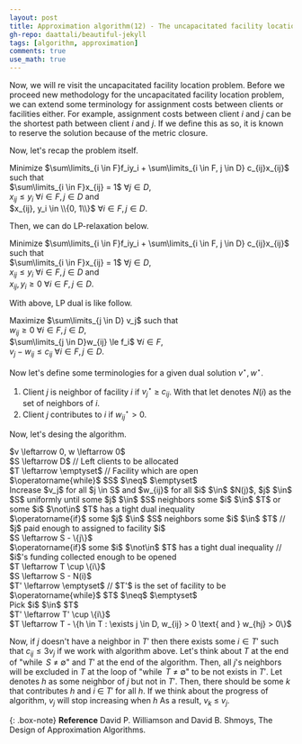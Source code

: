 ```yaml
---
layout: post
title: Approximation algorithm(12) - The uncapacitated facility location problem(2)
gh-repo: daattali/beautiful-jekyll
tags: [algorithm, approximation]
comments: true
use_math: true
---
```


Now, we will re visit the uncapacitated facility location problem.
Before we proceed new methodology for the uncapacitated facility location problem, we can extend some terminology for assignment costs between clients or facilities either.
For example, assignment costs between client $i$ and $j$ can be the shortest path between client $i$ and $j$.
If we define this as so, it is known to reserve the solution because of the metric closure.

Now, let's recap the problem itself.

Minimize $\sum\limits_{i \in F}f_iy_i + \sum\limits_{i \in F, j \in D} c_{ij}x_{ij}$ such that<br>
$\sum\limits_{i \in F}x_{ij} = 1$ $\forall j \in D$, <br>
$x_{ij} \le y_i$ $\forall i \in F, j \in D$ and <br>
$x_{ij}, y_i \in \\{0, 1\\}$ $\forall i \in F, j \in D$.

Then, we can do LP-relaxation below.

Minimize $\sum\limits_{i \in F}f_iy_i + \sum\limits_{i \in F, j \in D} c_{ij}x_{ij}$ such that <br>
$\sum\limits_{i \in F}x_{ij} = 1$ $\forall j \in D$, <br>
$x_{ij} \le y_i$ $\forall i \in F, j \in D$ and <br>
$x_{ij}, y_i \ge 0$ $\forall i \in F, j \in D$.

With above, LP dual is like follow.

Maximize $\sum\limits_{j \in D} v_j$ such that <br>
$w_{ij} \ge 0$ $\forall i \in F, j \in D$,<br>
$\sum\limits_{j \in D}w_{ij} \le f_i$ $\forall i \in F$,<br>
$v_j - w_{ij} \le c_{ij}$ $\forall i \in F, j \in D$.

Now let's define some terminologies for a given dual solution $v^{\star}, w^{\star}$.

1. Client $j$ is neighbor of facility $i$ if $v_{j}^{\star}$ $\ge$ $c_{ij}$.
With that let denotes $N(i)$ as the set of neighbors of $i$.
2. Client $j$ contributes to $i$ if $w_{ij}^{\star} > 0$.

Now, let's desing the algorithm.

<div class="alg">
    $v \leftarrow 0, w \leftarrow 0$<br>
    $S \leftarrow D$ // Left clients to be allocated<br>
    $T \leftarrow \emptyset$ // Facility which are open<br>
    $\operatorname{while}$ $S$ $\neq$ $\emptyset$<br>
    <div class="alg">
        Increase $v_j$ for all $j \in S$ and $w_{ij}$ for all $i$ $\in$ $N(j)$, $j$ $\in$ $S$ uniformly until some $j$ $\in$ $S$ neighbors some $i$ $\in$ $T$ or some $i$ $\not\in$ $T$ has a tight dual inequality<br>
        $\operatorname{if}$ some $j$ $\in$ $S$ neighbors some $i$ $\in$ $T$ // $j$ paid enough to assigned to facility $i$<br>
        <div class="alg">
            $S \leftarrow S - \{j\}$
        </div>
        $\operatorname{if}$ some $i$ $\not\in$ $T$ has a tight dual inequality // $i$'s funding collected enough to be opened<br>
        <div class="alg">
            $T \leftarrow T \cup \{i\}$<br>
            $S \leftarrow S - N(i)$
        </div>
    </div>
    $T' \leftarrow \emptyset$ // $T'$ is the set of facility to be<br>
    $\operatorname{while}$ $T$ $\neq$ $\emptyset$<br>
    <div class="alg">
        Pick $i$ $\in$ $T$<br>
        $T' \leftarrow T' \cup \{i\}$<br>
        $T \leftarrow T - \{h \in T : \exists j \in D, w_{ij} > 0 \text{ and } w_{hj} > 0\}$<br>
    </div>
</div>

Now, if $j$ doesn't have a neighbor in $T'$ then there exists some $i \in T'$ such that $c_{ij} \le 3v_j$ if we work with algorithm above.
Let's think about $T$ at the end of "$\operatorname{while}$ $S$ $\neq$ $\emptyset$" and $T'$ at the end of the algorithm.
Then, all $j$'s neighbors will be excluded in $T$ at the loop of "$\operatorname{while}$ $T$ $\neq$ $\emptyset$" to be not exists in $T'$.
Let denotes $h$ as some neighbor of $j$ but not in $T'$.
Then, there should be some $k$ that contributes $h$ and $i$ $\in$ $T'$ for all $h$.
If we think about the progress of algorithm, $v_j$ will stop increasing when $h$
As a result, $v_k$ $\le$ $v_j$.

{: .box-note}
**Reference** David P. Williamson and David B. Shmoys, The Design of Approximation Algorithms.